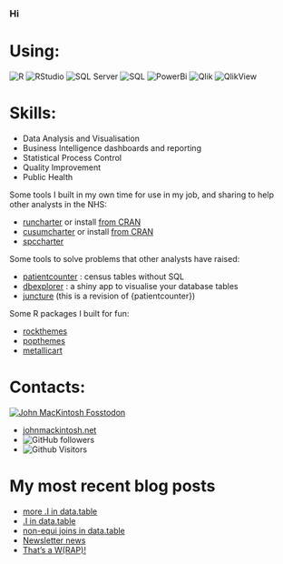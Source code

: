 ### Hi 

# Using:  
![R](https://img.shields.io/badge/-R-blue?style=flat-square&logo=R)
![RStudio](https://img.shields.io/badge/-RStudio-007ACC?logo=RStudio&logoColor=white&style=flat)
![SQL Server](https://img.shields.io/badge/Microsoft%20SQL%20Server-CC2927?style=flat&logo=microsoft%20sql%20server&logoColor=white)
![SQL](https://img.shields.io/badge/-SQL-steelblue?style=flat-square&logo=steamdb) 
![PowerBi](https://img.shields.io/badge/Power%20BI-F2C811.svg?style=flat&logo=Power-BI&logoColor=black)
![Qlik](https://img.shields.io/badge/Qlik-Sense-green)
![QlikView](https://img.shields.io/badge/Qlik-View-brightgreen)


# Skills:  
- Data Analysis and Visualisation 
- Business Intelligence dashboards and reporting 
- Statistical Process Control 
- Quality Improvement
- Public Health


Some tools I built in my own time for use in my job, and sharing to help other analysts in the NHS:  

- [runcharter](https://github.com/johnmackintosh/runcharter) or install [from CRAN](https://CRAN.R-project.org/package=runcharter)
- [cusumcharter](https://github.com/johnmackintosh/cusumcharter) or install [from CRAN](https://CRAN.R-project.org/package=cusumcharter)
- [spccharter](https://github.com/johnmackintosh/spccharter) 


Some tools to solve problems that other analysts have raised:  
- [patientcounter](https://github.com/johnmackintosh/patientcounter) : census tables without SQL
- [dbexplorer](https://github.com/johnmackintosh/scodas-dbexplorer) : a shiny app to visualise your database tables
- [juncture](https://github.com/johnmackintosh/juncture) (this is a revision of {patientcounter}) 


Some R packages I built for fun:  
- [rockthemes](https://github.com/johnmackintosh/rockthemes)
- [popthemes](https://github.com/johnmackintosh/popthemes)  
- [metallicart](https://github.com/johnmackintosh/metallicart) 


# Contacts:
<p align="left">
<a href="https://fosstodon.org/@johnmackintosh" target="_blank" rel="noopener noreferrer"> <img alt="John MacKintosh Fosstodon" src=https://img.shields.io/mastodon/follow/000240090?domain=https%3A%2F%2Ffosstodon.org&style=social></a> 
 </p> 
 
- [johnmackintosh.net](https://johnmackintosh.net) 
- ![GitHub followers](https://img.shields.io/github/followers/johnmackintosh?style=social)
- ![Github Visitors](https://komarev.com/ghpvc/?username=johnmackintosh)



# My most recent blog posts
<!-- BLOG-POST-LIST:START -->
- [more .I in data.table](https://johnmackintosh.net/blog/2024-02-03-more-dot-I/)
- [.I in data.table](https://johnmackintosh.net/blog/2024-01-03-dot-I/)
- [non-equi joins in data.table](https://johnmackintosh.net/blog/2023-12-22-non-equi-joins/)
- [Newsletter news](https://johnmackintosh.net/blog/2023-12-21-newsletter/)
- [That’s a W&lpar;RAP&rpar;!](https://johnmackintosh.net/blog/2023-12-06-ph-profiles/)
<!-- BLOG-POST-LIST:END -->










<!--
**johnmackintosh/johnmackintosh** is a ✨ _special_ ✨ repository because its `README.md` (this file) appears on your GitHub profile.

Here are some ideas to get you started:

- 🔭 I’m currently working on ...

- 👯 I’m looking to collaborate on ...
- 🤔 I’m looking for help with ...
- 💬 Ask me about ...
- 📫 How to reach me: ...
- 😄 Pronouns: ...
- ⚡ Fun fact: ...
-->
